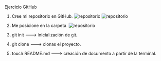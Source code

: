 ﻿Ejercicio GitHub

1. Cree mi repositorio en GitHub.
![repositorio](/Images/newRepo.png)
![repositorio](/Images/newRepoTwo.png)

2. Me posicione en la carpeta.
![repositorio](/Images/terminaitor.png)

3. git init ---> inicialización de git.

4. git clone ---> clonas el proyecto.

5. touch README.md ---> creación de documento a partir de la terminal.
